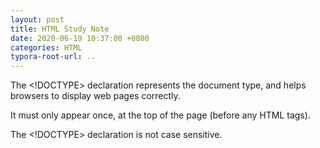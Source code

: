 ```yaml
---
layout: post
title: HTML Study Note
date: 2020-06-19 10:37:00 +0800
categories: HTML
typora-root-url: ..
---
```


The <!DOCTYPE> declaration represents the document type, and helps browsers to display web pages correctly.

It must only appear once, at the top of the page (before any HTML tags).

The <!DOCTYPE> declaration is not case sensitive.